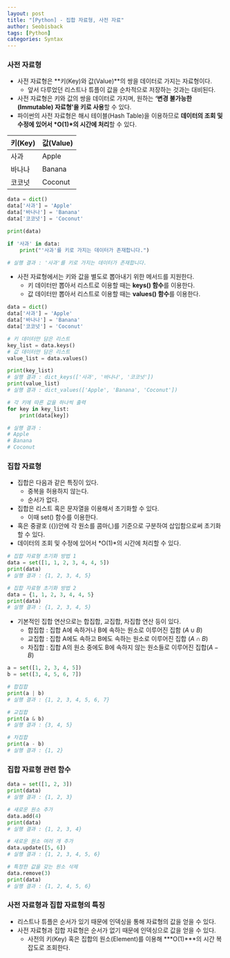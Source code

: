 ```yaml
---
layout: post
title: "[Python] - 집합 자료형, 사전 자료"
author: Seobisback
tags: [Python]
categories: Syntax
---
```


### 사전 자료형

- 사전 자료형은 **키(Key)와 값(Value)**의 쌍을 데이터로 가지는 자료형이다.
  - 앞서 다루었던 리스트나 튜플이 값을 순차적으로 저장하는 것과는 대비된다.
- 사전 자료형은 키와 값의 쌍을 데이터로 가지며, 원하는 **‘변경 불가능한 (Immutable) 자료형’을 키로 사용**할 수 있다.
- 파이썬의 사전 자료형은 해시 테이블(Hash Table)을 이용하므로 **데이터의 조회 및 수정에 있어서 *O(1)*의 시간에 처리**할 수 있다.

| 키(Key) | 값(Value) |
| --- | --- |
| 사과 | Apple |
| 바나나 | Banana |
| 코코넛 | Coconut |

```python
data = dict()
data['사과'] = 'Apple'
data['바나나'] = 'Banana'
data['코코넛'] = 'Coconut'

print(data)

if '사과' in data:
	print("'사과'를 키로 가지는 데이터가 존재합니다.")

# 실행 결과 : '사과'를 키로 가지는 데이터가 존재합니다.
```

- 사전 자료형에서는 키와 값을 별도로 뽑아내기 위한 메서드를 지원한다.
  - 키 데이터만 뽑아서 리스트로 이용할 때는 **keys() 함수**를 이용한다.
  - 값 데이터만 뽑아서 리스트로 이용할 때는 **values() 함수**를 이용한다.

```python
data = dict()
data['사과'] = 'Apple'
data['바나나'] = 'Banana'
data['코코넛'] = 'Coconut'

# 키 데이터만 담은 리스트
key_list = data.keys()
# 값 데이터만 담은 리스트
value_list = data.values()

print(key_list)
# 실행 결과 : dict_keys(['사과', '바나나', '코코넛'])
print(value_list)
# 실행 결과 : dict_values(['Apple', 'Banana', 'Coconut'])

# 각 키에 따른 값을 하나씩 출력
for key in key_list:
	print(data[key])

# 실행 결과 : 
# Apple
# Banana
# Coconut
```

### 집합 자료형

- 집합은 다음과 같은 특징이 있다.
  - 중복을 허용하지 않는다.
  - 순서가 없다.
- 집합은 리스트 혹은 문자열을 이용해서 초기화할 수 있다.
  - 이때 set() 함수를 이용한다.
- 혹은 중괄호 ({})안에 각 원소를 콤마(,)를 기준으로 구분하여 삽입함으로써 초기화 할 수 있다.
- 데이터의 조회 및 수정에 있어서 *O(1)*의 시간에 처리할 수 있다.

```python
# 집합 자료형 초기화 방법 1
data = set([1, 1, 2, 3, 4, 4, 5])
print(data)
# 실행 결과 : {1, 2, 3, 4, 5}

# 집합 자료형 초기화 방법 2
data = {1, 1, 2, 3, 4, 4, 5}
print(data)
# 실행 결과 : {1, 2, 3, 4, 5}
```

- 기본적인 집합 연산으로는 합집합, 교집합, 차집합 연산 등이 있다.
  - 합집합 : 집합 A에 속하거나 B에 속하는 원소로 이루어진 집함 ($A ∪ B$)
  - 교집합 : 집합 A에도 속하고 B에도 속하는 원소로 이루어진 집합 ($A ∩ B$)
  - 차집합 : 집합 A의 원소 중에도 B에 속하지 않는 원소들로 이루어진 집합($A - B$)

```python
a = set([1, 2, 3, 4, 5])
b = set([3, 4, 5, 6, 7])

# 합집합
print(a | b)
# 실행 결과 : {1, 2, 3, 4, 5, 6, 7}

# 교집합
print(a & b)
# 실행 결과 : {3, 4, 5}

# 차집합
print(a - b)
# 실행 결과 : {1, 2}
```

### 집합 자료형 관련 함수

```python
data = set([1, 2, 3])
print(data)
# 실행 결과 : {1, 2, 3}

# 새로운 원소 추가
data.add(4)
print(data)
# 실행 결과 : {1, 2, 3, 4}

# 새로운 원소 여러 개 추가
data.update([5, 6])
# 실행 결과 : {1, 2, 3, 4, 5, 6}

# 특정한 값을 갖는 원소 삭제
data.remove(3)
print(data)
# 실행 결과 : {1, 2, 4, 5, 6}
```

### 사전 자료형과 집합 자료형의 특징

- 리스트나 튜플은 순서가 있기 때문에 인덱싱을 통해 자료형의 값을 얻을 수 있다.
- 사전 자료형과 집합 자료형은 순서가 없기 때문에 인덱싱으로 값을 얻을 수 있다.
  - 사전의 키(Key) 혹은 집합의 원소(Element)를 이용해 ***O(1)***의 시간 복잡도로 조회한다.